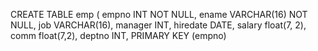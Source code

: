 CREATE TABLE emp (
  empno INT NOT NULL,
  ename VARCHAR(16) NOT NULL,
  job VARCHAR(16),
  manager INT,
  hiredate DATE,
  salary float(7, 2),
  comm float(7,2),
  deptno INT,
  PRIMARY KEY (empno)
